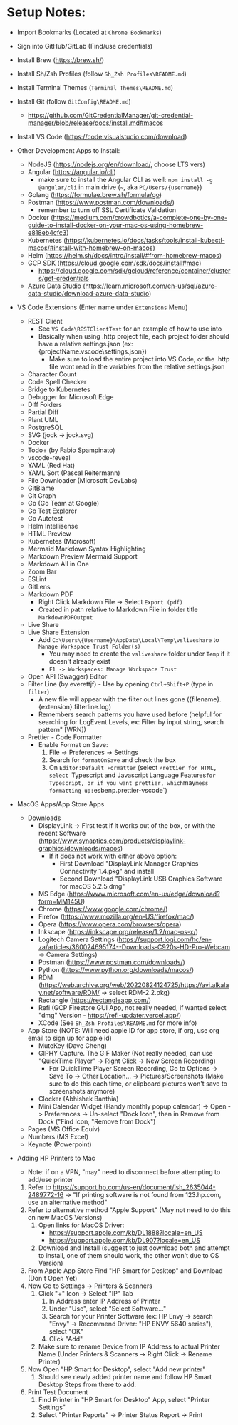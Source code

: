 # Setup Notes:
- Import Bookmarks (Located at `Chrome Bookmarks`)
- Sign into GitHub/GitLab (Find/use credentials)
- Install Brew (https://brew.sh/)
- Install Sh/Zsh Profiles (follow `Sh_Zsh Profiles\README.md`)
- Install Terminal Themes (`Terminal Themes\README.md`)
- Install Git (follow `GitConfig\README.md`)
  - https://github.com/GitCredentialManager/git-credential-manager/blob/release/docs/install.md#macos
- Install VS Code (https://code.visualstudio.com/download)

- Other Development Apps to Install:
    - NodeJS (https://nodejs.org/en/download/, choose LTS vers)
    - Angular (https://angular.io/cli)
      - make sure to install the Angular CLI as well: `npm install -g @angular/cli` in main drive (`~`, aka `PC/Users/{username}`)
    - Golang (https://formulae.brew.sh/formula/go)
    - Postman (https://www.postman.com/downloads/)
        - remember to turn off SSL Certificate Validation
    - Docker (https://medium.com/crowdbotics/a-complete-one-by-one-guide-to-install-docker-on-your-mac-os-using-homebrew-e818eb4cfc3)
    - Kubernetes (https://kubernetes.io/docs/tasks/tools/install-kubectl-macos/#install-with-homebrew-on-macos)
    - Helm (https://helm.sh/docs/intro/install/#from-homebrew-macos)
    - GCP SDK (https://cloud.google.com/sdk/docs/install#mac)
      - https://cloud.google.com/sdk/gcloud/reference/container/clusters/get-credentials
    - Azure Data Studio (https://learn.microsoft.com/en-us/sql/azure-data-studio/download-azure-data-studio)

- VS Code Extensions (Enter name under `Extensions` Menu)
    - REST Client
        - See `VS Code\RESTClientTest` for an example of how to use into
        - Basically when using .http project file, each project folder should have a relative settings.json (ex: {projectName\.vscode\settings.json})
            - Make sure to load the entire project into VS Code, or the .http file wont read in the variables from the relative settings.json
    - Character Count
    - Code Spell Checker
    - Bridge to Kubernetes
    - Debugger for Microsoft Edge
    - Diff Folders
    - Partial Diff
    - Plant UML
    - PostgreSQL
    - SVG (jock -> jock.svg)
    - Docker
    - Todo+ (by Fabio Spampinato)
    - vscode-reveal
    - YAML (Red Hat)
    - YAML Sort (Pascal Reitermann)
    - File Downloader (Microsoft DevLabs)
    - GitBlame
    - Git Graph
    - Go (Go Team at Google)
    - Go Test Explorer
    - Go Autotest
    - Helm Intellisense
    - HTML Preview
    - Kubernetes (Microsoft)
    - Mermaid Markdown Syntax Highlighting
    - Markdown Preview Mermaid Support
    - Markdown All in One
    - Zoom Bar
    - ESLint
    - GitLens
    - Markdown PDF
        - Right Click Markdown File -> Select `Export (pdf)`
        - Created in path relative to Markdown File in folder title `MarkdownPDFOutput`
    - Live Share
    - Live Share Extension
        - Add `C:\Users\{Username}\AppData\Local\Temp\vsliveshare` to `Manage Workspace Trust Folder(s)`
            - You may need to create the `vsliveshare` folder under `Temp` if it doesn't already exist
            - `F1 -> Workspaces: Manage Workspace Trust`
    - Open API (Swagger) Editor
    - Filter Line (by everettjf) - Use by opening `Ctrl+Shift+P` (type in `filter`)
        - A new file will appear with the filter out lines gone ({filename}.{extension}.filterline.log)
        - Remembers search patterns you have used before (helpful for searching for LogEvent Levels, ex: Filter by input string, search pattern" [WRN])
    - Prettier - Code Formatter
        - Enable Format on Save:
            1. File -> Preferences -> Settings
            2. Search for `formatOnSave` and check the box
            3. On `Editor:Default Formatter` (select `Prettier for HTML, select `Typescript and Javascript Language Features` for Typescript, or if you want prettier, which `may` mess formatting up: `esbenp.prettier-vscode`)

- MacOS Apps/App Store Apps
    - Downloads 
      - DisplayLink -> First test if it works out of the box, or with the recent Software (https://www.synaptics.com/products/displaylink-graphics/downloads/macos)
        - If it does not work with either above option:
            - First Download "DisplayLink Manager Graphics Connectivity 1.4.pkg" and install
            - Second Download "DisplayLink USB Graphics Software for macOS 5.2.5.dmg"
      - MS Edge (https://www.microsoft.com/en-us/edge/download?form=MM145U)
      - Chrome (https://www.google.com/chrome/)
      - Firefox (https://www.mozilla.org/en-US/firefox/mac/)
      - Opera (https://www.opera.com/browsers/opera)
      - Inkscape (https://inkscape.org/release/1.2/mac-os-x/)
      - Logitech Camera Settings (https://support.logi.com/hc/en-za/articles/360024695174--Downloads-C920s-HD-Pro-Webcam -> Camera Settings)
      - Postman (https://www.postman.com/downloads/)
      - Python (https://www.python.org/downloads/macos/)
      - RDM (https://web.archive.org/web/20220824124725/https://avi.alkalay.net/software/RDM/ -> select RDM-2.2.pkg)
      - Rectangle (https://rectangleapp.com/)
      - Refi (GCP Firestore GUI App, not really needed, if wanted select "dmg" Version - https://refi-updater.vercel.app/)
      - XCode (See `Sh_Zsh Profiles\README.md` for more info)
    - App Store (NOTE: Will need apple ID for app store, if org, use org email to sign up for apple id)
      - MuteKey (Dave Cheng)
      - GIPHY Capture. The GIF Maker (Not really needed, can use "QuickTime Player" -> Right Click -> New Screen Recording)
        - For QuickTime Player Screen Recording, Go to Options -> Save To -> Other Location... -> Pictures/Screenshots (Make sure to do this each time, or clipboard pictures won't save to screenshots anymore)
      - Clocker (Abhishek Banthia)
      - Mini Calendar Widget (Handy monthly popup calendar) -> Open -> Preferences -> Un-select "Dock Icon", then in Remove from Dock ("Find Icon, "Remove from Dock")
    - Pages (MS Office Equiv)
    - Numbers (MS Excel)
    - Keynote (Powerpoint)

- Adding HP Printers to Mac
    - Note: if on a VPN, "may" need to disconnect before attempting to add/use printer
    1. Refer to https://support.hp.com/us-en/document/ish_2635044-2489772-16 -> "If printing software is not found from 123.hp.com, use an alternative method"
    2. Refer to alternative method "Apple Support" (May not need to do this on new MacOS Versions)
       1. Open links for MacOS Driver:
          - https://support.apple.com/kb/DL1888?locale=en_US
          - https://support.apple.com/kb/DL907?locale=en_US
       2. Download and Install (suggest to just download both and attempt to install, one of them should work, the other won't due to OS Version)
    3. From Apple App Store Find "HP Smart for Desktop" and Download (Don't Open Yet)
    4. Now Go to Settings -> Printers & Scanners
       1. Click "+" Icon -> Select "IP" Tab
          1. In Address enter IP Address of Printer
          2. Under "Use", select "Select Software..."
          3. Search for your Printer Software (ex: HP Envy -> search "Envy" -> Recommend Driver: "HP ENVY 5640 series"), select "OK"
          4. Click "Add"
       2. Make sure to rename Device from IP Address to actual Printer Name (Under Printers & Scanners -> Right Click -> Rename Printer)
    5. Now Open "HP Smart for Desktop", select "Add new printer"
       1. Should see newly added printer name and follow HP Smart Desktop Steps from there to add.
    6. Print Test Document
       1. Find Printer in "HP Smart for Desktop" App, select "Printer Settings"
       2. Select "Printer Reports" -> Printer Status Report -> Print
